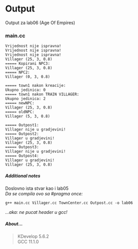# Output
Output za lab06 (Age Of Empires)
### main.cc
```
Vrijednost nije ispravna!
Vrijednost nije ispravna!
Vrijednost nije ispravna!
Villager (25, 3, 0.8)
===== Kopirani NPC3:
Villager (25, 3, 0.8)
===== NPC2:
Villager (0, 3, 0.8)

===== town1 nakon kreacije:
Ukupno jedinica: 0
===== town1 nakon TRAIN VILLAGER:
Ukupno jedinica: 2
===== newNPC:
Villager (25, 3, 0.8)
===== oldNPC:
Villager (5, 3, 0.8)

===== Outpost1:
Villager nije u gradjevini!
===== Outpost2:
Villager u gradjevini!
Villager (25, 3, 0.8)
===== Outpost3:
Villager nije u gradjevini!
===== Outpost4:
Villager u gradjevini!
Villager (25, 3, 0.8)
```
##### Additional notes
Doslovno ista stvar kao i lab05\
*Da se compila ovo sa #pragma once:*
```
g++ main.cc Villager.cc TownCenter.cc Outpost.cc -o lab06
```
*...aka: ne pucat header u gcc!*
##### About...
> KDevelop 5.6.2\
> GCC 11.1.0
